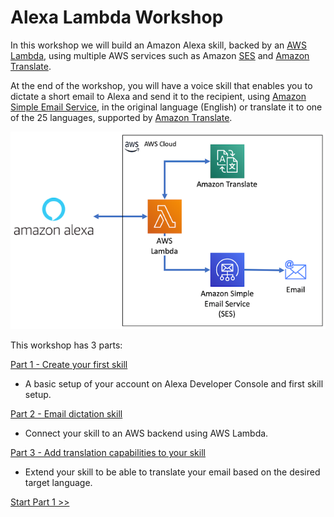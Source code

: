 # Alexa Lambda Workshop
In this workshop we will build an Amazon Alexa skill, backed by an [AWS Lambda](https://aws.amazon.com/lambda/), using multiple AWS services such as Amazon [SES](https://aws.amazon.com/ses/) and [Amazon Translate](https://aws.amazon.com/translate/).

At the end of the workshop, you will have a voice skill that enables you to dictate a short email to Alexa and send it to the recipient, using [Amazon Simple Email Service](https://aws.amazon.com/ses/), in the original language (English) or translate it to one of the 25 languages, supported by [Amazon Translate](https://aws.amazon.com/translate/).

![Architecture](screenshots/Architecture.png)

This workshop has 3 parts:

[Part 1 - Create your first skill](BuildYourFirstSkill.md)
- A basic setup of your account on Alexa Developer Console and first skill setup.

[Part 2 - Email dictation skill](EmailDictationSkill.md)
- Connect your skill to an AWS backend using AWS Lambda.

[Part 3 - Add translation capabilities to your skill](AddTranslation.md)
- Extend your skill to be able to translate your email based on the desired target language.

[Start Part 1 >>](BuildYourFirstSkill.md)
